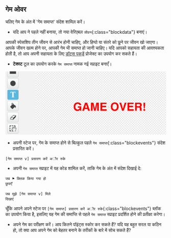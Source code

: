 ## गेम ओवर

चलिए गेम के अंत में 'गेम समाप्त' संदेश शामिल करें।

+ यदि आप ने पहले नहीं बनाया, तो नया वेरिएबल `जीवन`{:class="blockdata"} बनाएं।

आपकी स्पेसशिप तीन जीवन से आरंभ होनी चाहिए, और हिप्पो या संतरे को छूने पर जीवन खो जाएगा। आपके जीवन खत्म होने पर, आपकी गेम भी समाप्त हो जानी चाहिए। यदि आपको सहायता की आवश्यकता होती है, तो आप अपनी सहायता के लिए [डॉट्स पकड़ें](https://codeclubprojects.org/en-GB/scratch/catch-the-dots/) प्रोजेक्ट का उपयोग कर सकते हैं।

+ **टेक्स्ट** टूल का उपयोग करके `गेम समाप्त` नामक नई स्प्राइट बनाएँ।

![screenshot](images/invaders-game-over.png)

+ अपनी स्टेज पर, गेम के समाप्त होने से बिल्कुल पहले `गेम समाप्त`{:class="blockevents"} संदेश प्रसारित करें।

```blocks
[गेम समाप्त v] प्रसारण करें अौर रुके
```

+ अपनी `गेम समाप्त` स्प्राइट में यह कोड शामिल करें, ताकि गेम के अंत में संदेश दिखाई दे:

```blocks
जब ⚑ क्लिक किया गया हो
छुपाएँ

जब मुझे [गेम समाप्त v] मिले
दिखाएं
```

चूँकि आपने अपने स्टेज पर `[गेम समाप्त] प्रसारण करें अौर रुके`{:class="blockevents"} ब्लॉक का उपयोग किया है, इसलिए यह गेम की समाप्ति से पहले `गेम समाप्त` स्प्राइट प्रदर्शित होने की प्रतीक्षा करेगा।

+ अपने गेम का परीक्षण करें। आप कितने पॉइंट्स स्कोर कर सकते हैं? यदि यह बहुत सरल या कठिन हो, तो क्या आप अपने गेम को बेहतर बनाने के तरीकों के बारे में सोच सकते हैं?
